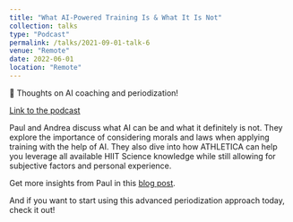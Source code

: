 ```yaml
---
title: "What AI-Powered Training Is & What It Is Not"
collection: talks
type: "Podcast"
permalink: /talks/2021-09-01-talk-6
venue: "Remote"
date: 2022-06-01
location: "Remote"
---
```


🤖 Thoughts on AI coaching and periodization!

[Link to the podcast](https://podcasts.apple.com/us/podcast/what-ai-powered-training-is-what-it-is-not-with-andrea/id1605691990?i=1000567950112)

Paul and Andrea discuss what AI can be and what it definitely is not. They explore the importance of considering morals and laws when applying training with the help of AI. They also dive into how ATHLETICA can help you leverage all available HIIT Science knowledge while still allowing for subjective factors and personal experience.

Get more insights from Paul in this [blog post](https://athletica.ai/athletica-coach-version-a-new-tool-to-leverage-the-hiit-science-principles/).

And if you want to start using this advanced periodization approach today, check it out!
